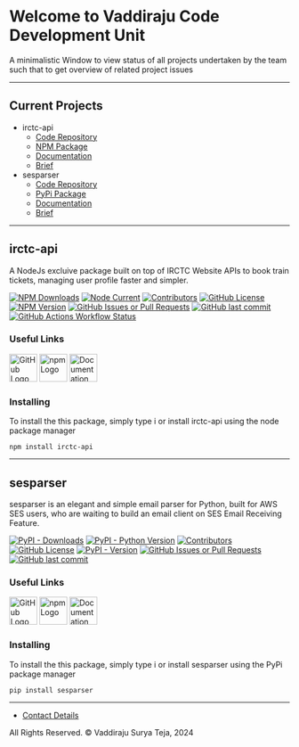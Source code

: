 # Welcome to Vaddiraju Code Development Unit

A minimalistic Window to view status of all projects undertaken by the team such that to get overview of related project issues

---

## Current Projects

- irctc-api
    - [Code Repository](https://github.com/suryavaddiraju/irctc-api)
    - [NPM Package](https://www.npmjs.com/package/irctc-api)
    - [Documentation](https://dev.vaddiraju.in/irctc-api/api_reference)
    - [Brief](https://dev.vaddiraju.in/#irctc-api)
- sesparser
    - [Code Repository](https://github.com/suryavaddiraju/sesparser)
    - [PyPi Package](https://pypi.org/project/sesparser/)
    - [Documentation](https://sesparser.readthedocs.io/en/latest/)
    - [Brief](https://dev.vaddiraju.in/#sesparser)

---

## irctc-api

A NodeJs excluive package built on top of IRCTC Website APIs to book train tickets, managing user profile faster and simpler.

[![NPM Downloads](https://img.shields.io/npm/dw/irctc-api)](https://www.npmjs.com/package/irctc-api)
[![Node Current](https://img.shields.io/node/v/irctc-api)](https://www.npmjs.com/package/irctc-api)
[![Contributors](https://img.shields.io/github/contributors/suryavaddiraju/irctc-api.svg)](https://github.com/suryavaddiraju/irctc-api/graphs/contributors)
[![GitHub License](https://img.shields.io/github/license/suryavaddiraju/irctc-api)](http://www.apache.org/licenses/LICENSE-2.0)
[![NPM Version](https://img.shields.io/npm/v/irctc-api)](https://www.npmjs.com/package/irctc-api)
[![GitHub Issues or Pull Requests](https://img.shields.io/github/issues/suryavaddiraju/irctc-api)](https://github.com/suryavaddiraju/irctc-api/issues)
[![GitHub last commit](https://img.shields.io/github/last-commit/suryavaddiraju/irctc-api)](https://github.com/suryavaddiraju/irctc-api)
[![GitHub Actions Workflow Status](https://img.shields.io/github/actions/workflow/status/suryavaddiraju/irctc-api/node.js.yml)](https://github.com/suryavaddiraju/irctc-api/actions/workflows/node.js.yml)

### Useful Links

<a href="https://github.com/suryavaddiraju/irctc-api"><img src="https://github.githubassets.com/assets/GitHub-Mark-ea2971cee799.png" alt="GitHub Logo" width="50" height="50"/></a> <a href="https://www.npmjs.com/package/irctc-api"><img src="https://upload.wikimedia.org/wikipedia/commons/d/db/Npm-logo.svg" alt="npm Logo" width="50" height="50"/></a> <a href="https://dev.vaddiraju.in/irctc-api/api_reference"><img src="https://upload.wikimedia.org/wikipedia/commons/thumb/d/d2/Read-the-docs.png/330px-Read-the-docs.png" alt="Documentation Logo" width="50" height="50"/></a>

### Installing

To install the this package, simply type i or install irctc-api using the node package manager

```shell
npm install irctc-api
```

---

## sesparser

sesparser is an elegant and simple email parser for Python, built for AWS SES users, who are waiting to build an email client on SES Email Receiving Feature.

[![PyPI - Downloads](https://img.shields.io/pypi/dw/sesparser)](https://pypi.org/project/sesparser)
[![PyPI - Python Version](https://img.shields.io/pypi/pyversions/sesparser)](https://pypi.org/project/sesparser)
[![Contributors](https://img.shields.io/github/contributors/suryavaddiraju/sesparser.svg)](https://github.com/suryavaddiraju/sesparser/graphs/contributors)
[![GitHub License](https://img.shields.io/github/license/suryavaddiraju/sesparser)](http://www.apache.org/licenses/LICENSE-2.0)
[![PyPI - Version](https://img.shields.io/pypi/v/sesparser)](https://pypi.org/project/sesparser)
[![GitHub Issues or Pull Requests](https://img.shields.io/github/issues/suryavaddiraju/sesparser)](https://github.com/suryavaddiraju/sesparser/issues)
[![GitHub last commit](https://img.shields.io/github/last-commit/suryavaddiraju/sesparser)](https://github.com/suryavaddiraju/sesparser)

### Useful Links

<a href="https://github.com/suryavaddiraju/sesparser"><img src="https://github.githubassets.com/assets/GitHub-Mark-ea2971cee799.png" alt="GitHub Logo" width="50" height="50"/></a> <a href="https://pypi.org/project/sesparser/"><img src="https://pypi.org/static/images/logo-small.8998e9d1.svg" alt="npm Logo" width="50" height="50"/></a> <a href="https://sesparser.readthedocs.io/en/latest/"><img src="https://upload.wikimedia.org/wikipedia/commons/thumb/d/d2/Read-the-docs.png/330px-Read-the-docs.png" alt="Documentation Logo" width="50" height="50"/></a>

### Installing

To install the this package, simply type i or install sesparser using the PyPi package manager

```shell
pip install sesparser
```

---

- [Contact Details](https://dev.vaddiraju.in/contact)

All Rights Reserved. &copy; Vaddiraju Surya Teja, 2024

